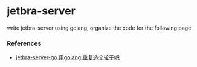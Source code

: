 # jetbra-server
write jetbra-server using golang, organize the code for the following page
### References
- [jetbra-server-go 用golang 重复造个轮子吧](https://linux.do/t/topic/9209/1)
